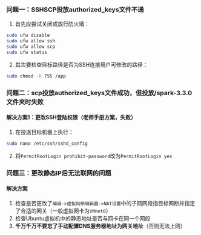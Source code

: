 ### 问题一：SSHSCP投放authorized_keys文件不通
1. 首先应尝试关闭或放行防火墙：
```bash
sudo ufw disable
sudo ufw allow ssh
sudo ufw allow scp
sudo ufw status
```
2. 其次要检查目标路径是否为SSH连接用户可修改的路径：
```bash
sudo chmod -R 755 /app
```

### 问题二：scp投放authorized_keys文件成功，但投放/spark-3.3.0文件夹时失败
#### 解决方案1：更改SSH登陆权限（老师手册方案，失败）
1. 在投送目标机器上执行：
```bash
sudo nano /etc/ssh/sshd_config
```
2. 将`PermitRootLogin prohibit-password`改为`PermitRootLogin yes`


### 问题三：更改静态IP后无法联网的问题
#### 解决方案
1. 检查是否更改了`编辑->虚拟网络编辑器->NAT设置`中的子网网段指目标网断并指定了合适的网关（一般虚拟网卡为`VMnet8`）
2. 检查Ubuntu虚拟机中的静态地址是否与网卡在同一个网段
3. **千万千万不要忘了手动配置DNS服务器地址为网关地址**（否则无法上网）